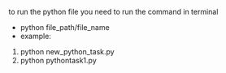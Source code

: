 to run the python file you need to run the command in terminal
- python file_path/file_name
- example:
1) python new_python_task.py 
2) python pythontask1.py
